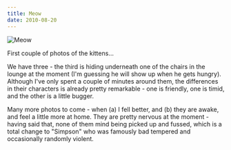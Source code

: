 ```yaml
---
title: Meow
date: 2010-08-20
---
```


![Meow](https://source.unsplash.com/2aFp6EWWs58/1600x900)

First couple of photos of the kittens...

We have three - the third is hiding underneath one of the chairs in the lounge at the moment (I'm guessing he will show up when he gets hungry). Although I've only spent a couple of minutes around them, the differences in their characters is already pretty remarkable - one is friendly, one is timid, and the other is a little bugger.

Many more photos to come - when (a) I fell better, and (b) they are awake, and feel a little more at home. They are pretty nervous at the moment - having said that, none of them mind being picked up and fussed, which is a total change to "Simpson" who was famously bad tempered and occasionally randomly violent.